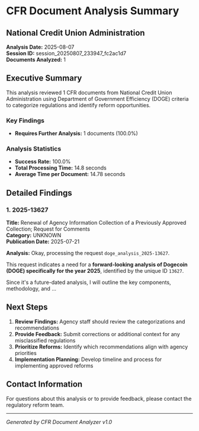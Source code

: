 # CFR Document Analysis Summary
## National Credit Union Administration

**Analysis Date:** 2025-08-07  
**Session ID:** session_20250807_233947_fc2ac1d7  
**Documents Analyzed:** 1

## Executive Summary

This analysis reviewed 1 CFR documents from National Credit Union Administration using Department of Government Efficiency (DOGE) criteria to categorize regulations and identify reform opportunities.

### Key Findings

- **Requires Further Analysis:** 1 documents (100.0%)

### Analysis Statistics

- **Success Rate:** 100.0%
- **Total Processing Time:** 14.8 seconds
- **Average Time per Document:** 14.78 seconds

## Detailed Findings

### 1. 2025-13627

**Title:** Renewal of Agency Information Collection of a Previously Approved Collection; Request for Comments  
**Category:** UNKNOWN  
**Publication Date:** 2025-07-21

**Analysis:** Okay, processing the request `doge_analysis_2025-13627`.

This request indicates a need for a **forward-looking analysis of Dogecoin (DOGE) specifically for the year 2025**, identified by the unique ID `13627`.

Since it's a future-dated analysis, I will outline the key components, methodology, and ...

## Next Steps

1. **Review Findings:** Agency staff should review the categorizations and recommendations
2. **Provide Feedback:** Submit corrections or additional context for any misclassified regulations
3. **Prioritize Reforms:** Identify which recommendations align with agency priorities
4. **Implementation Planning:** Develop timeline and process for implementing approved reforms

## Contact Information

For questions about this analysis or to provide feedback, please contact the regulatory reform team.

---
*Generated by CFR Document Analyzer v1.0*
